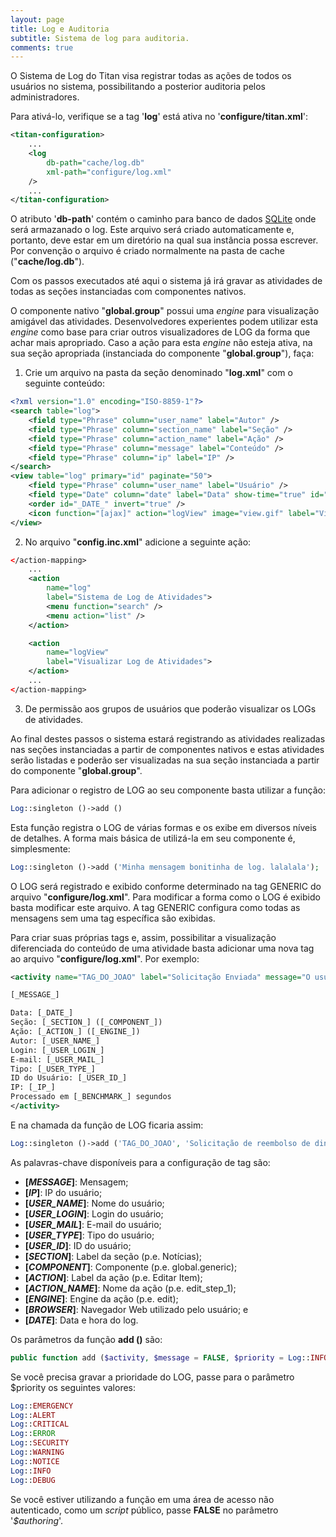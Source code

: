```yaml
---
layout: page
title: Log e Auditoria
subtitle: Sistema de log para auditoria.
comments: true
---
```


O Sistema de Log do Titan visa registrar todas as ações de todos os usuários no sistema, possibilitando a posterior auditoria pelos administradores.

Para ativá-lo, verifique se a tag '**log**' está ativa no '**configure/titan.xml**':

```xml
<titan-configuration>
	...
	<log
		db-path="cache/log.db"
		xml-path="configure/log.xml"
	/>
	...
</titan-configuration>
```

O atributo '**db-path**' contém o caminho para banco de dados [SQLite](http://sqlite.org) onde será armazanado o log. Este arquivo será criado automaticamente e, portanto, deve estar em um diretório na qual sua instância possa escrever. Por convenção o arquivo é criado normalmente na pasta de cache ("**cache/log.db**").

Com os passos executados até aqui o sistema já irá gravar as atividades de todas as seções instanciadas com componentes nativos.

O componente nativo "**global.group**" possui uma _engine_ para visualização amigável das atividades. Desenvolvedores experientes podem utilizar esta _engine_ como base para criar outros visualizadores de LOG da forma que achar mais apropriado. Caso a ação para esta _engine_ não esteja ativa, na sua seção apropriada (instanciada do componente "**global.group**"), faça:

1. Crie um arquivo na pasta da seção denominado "**log.xml**" com o seguinte conteúdo:

```xml
<?xml version="1.0" encoding="ISO-8859-1"?>
<search table="log">
	<field type="Phrase" column="user_name" label="Autor" />
	<field type="Phrase" column="section_name" label="Seção" />
	<field type="Phrase" column="action_name" label="Ação" />
	<field type="Phrase" column="message" label="Conteúdo" />
	<field type="Phrase" column="ip" label="IP" />
</search>
<view table="log" primary="id" paginate="50">
	<field type="Phrase" column="user_name" label="Usuário" />
	<field type="Date" column="date" label="Data" show-time="true" id="_DATE_" />
	<order id="_DATE_" invert="true" />
	<icon function="[ajax]" action="logView" image="view.gif" label="Visualizar Log" />
</view>
```

2. No arquivo "**config.inc.xml**" adicione a seguinte ação:

```xml
</action-mapping>
	...
	<action
		name="log"
		label="Sistema de Log de Atividades">
		<menu function="search" />
		<menu action="list" />
	</action>

	<action
		name="logView"
		label="Visualizar Log de Atividades">
	</action>
	...
</action-mapping>
```

3. De permissão aos grupos de usuários que poderão visualizar os LOGs de atividades.

Ao final destes passos o sistema estará registrando as atividades realizadas nas seções instanciadas a partir de componentes nativos e estas atividades serão listadas e poderão ser visualizadas na sua seção instanciada a partir do componente "**global.group**".

Para adicionar o registro de LOG ao seu componente basta utilizar a função:

```php
Log::singleton ()->add ()
```

Esta função registra o LOG de várias formas e os exibe em diversos níveis de detalhes. A forma mais básica de utilizá-la em seu componente é, simplesmente:

```php
Log::singleton ()->add ('Minha mensagem bonitinha de log. lalalala');
```

O LOG será registrado e exibido conforme determinado na tag GENERIC do arquivo "**configure/log.xml**". Para modificar a forma como o LOG é exibido basta modificar este arquivo. A tag GENERIC configura como todas as mensagens sem uma tag específica são exibidas.

Para criar suas próprias tags e, assim, possibilitar a visualização diferenciada do conteúdo de uma atividade basta adicionar uma nova tag ao arquivo "**configure/log.xml**". Por exemplo:

```xml
<activity name="TAG_DO_JOAO" label="Solicitação Enviada" message="O usuário [_USER_NAME_] fez uma solicitação.">

[_MESSAGE_]

Data: [_DATE_]
Seção: [_SECTION_] ([_COMPONENT_])
Ação: [_ACTION_] ([_ENGINE_])
Autor: [_USER_NAME_]
Login: [_USER_LOGIN_]
E-mail: [_USER_MAIL_]
Tipo: [_USER_TYPE_]
ID do Usuário: [_USER_ID_]
IP: [_IP_]
Processado em [_BENCHMARK_] segundos
</activity>
```

E na chamada da função de LOG ficaria assim:

```php
Log::singleton ()->add ('TAG_DO_JOAO', 'Solicitação de reembolso de dinheiro pois o produto estava estragado.');
```

As palavras-chave disponíveis para a configuração de tag são:

- **[_MESSAGE_]**: Mensagem;
- **[_IP_]**: IP do usuário;
- **[_USER_NAME_]**: Nome do usuário;
- **[_USER_LOGIN_]**: Login do usuário;
- **[_USER_MAIL_]**: E-mail do usuário;
- **[_USER_TYPE_]**: Tipo do usuário;
- **[_USER_ID_]**: ID do usuário;
- **[_SECTION_]**: Label da seção (p.e. Notícias);
- **[_COMPONENT_]**: Componente (p.e. global.generic);
- **[_ACTION_]**: Label da ação (p.e. Editar Item);
- **[_ACTION_NAME_]**: Nome da ação (p.e. edit_step_1);
- **[_ENGINE_]**: Engine da ação (p.e. edit);
- **[_BROWSER_]**: Navegador Web utilizado pelo usuário; e
- **[_DATE_]**: Data e hora do log.

Os parâmetros da função **add ()** são:

```php
public function add ($activity, $message = FALSE, $priority = Log::INFO, $logged = TRUE, $authoring = TRUE)
```

Se você precisa gravar a prioridade do LOG, passe para o parâmetro $priority os seguintes valores:

```php
Log::EMERGENCY
Log::ALERT
Log::CRITICAL
Log::ERROR
Log::SECURITY
Log::WARNING
Log::NOTICE
Log::INFO
Log::DEBUG
```

Se você estiver utilizando a função em uma área de acesso não autenticado, como um _script_ público, passe **FALSE** no parâmetro '_$authoring_'.
